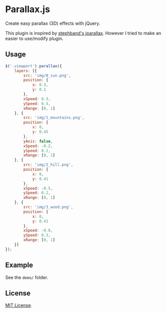 # Parallax.js

Create easy parallax (3D) effects with jQuery.

This plugin is inspired by [stephband's jparallax](https://github.com/stephband/jparallax). However I tried to make an easier to use/modify plugin.

## Usage

``` javascript
$('.viewport').parallax({
    layers: [{
        src: 'img/0_sun.png',
        position: {
            x: 0.3,
            y: 0.1
        },
        xSpeed: 0.3,
        ySpeed: 0.5,
        xRange: [0, 1]
    }, {
        src: 'img/1_mountains.png',
        position: {
            x: 0,
            y: 0.45
        },
        yAxis: false,
        xSpeed: -0.2,
        ySpeed: 0.2,
        xRange: [0, 1]
    }, {
        src: 'img/2_hill.png',
        position: {
            x: 0,
            y: 0.41
        },
        xSpeed: -0.5,
        ySpeed: 0.2,
        xRange: [0, 1]
    }, {
        src: 'img/3_wood.png',
        position: {
            x: 0,
            y: 0.41
        },
        xSpeed: -0.8,
        ySpeed: 0.3,
        xRange: [0, 1]
    }]
});
```

## Example

See the `demo/` folder.

## License

[MIT License](http://opensource.org/licenses/MIT).
